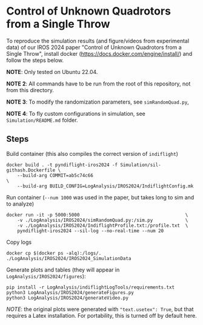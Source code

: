 # Control of Unknown Quadrotors from a Single Throw

To reproduce the simulation results (and figure/videos from experimental data) 
of our IROS 2024 paper "Control of Unknown Quadrotors from a Single Throw", 
install docker (https://docs.docker.com/engine/install/) and follow the steps
below. 

**NOTE**: Only tested on Ubuntu 22.04.

**NOTE 2**: All commands have to be run from the root of this repository, not from this 
directory.

**NOTE 3**: To modify the randomization parameters, see `simRandomQuad.py`,

**NOTE 4**: To fly custom configurations in simulation, see `Simulation/README.md` folder.

## Steps

Build container (this also compiles the correct version of `indiflight`)

    docker build . -t pyndiflight-iros2024 -f Simulation/sil-githash.Dockerfile \
        --build-arg COMMIT=ab5c74c66                                            \
        --build-arg BUILD_CONFIG=LogAnalysis/IROS2024/IndiflightConfig.mk

Run container (`--num 1000` was used in the paper, but takes long to sim and to analyze)

    docker run -it -p 5000:5000                                       \
        -v ./LogAnalysis/IROS2024/simRandomQuad.py:/sim.py            \
        -v ./LogAnalysis/IROS2024/IndiflightProfile.txt:/profile.txt  \
        pyndiflight-iros2024 --sil-log --no-real-time --num 20

Copy logs

    docker cp $(docker ps -alq):/logs/. ./LogAnalysis/IROS2024/IROS2024_SimulationData

Generate plots and tables (they will appear in `LogAnalysis/IROS2024/figures`):

    pip install -r LogAnalysis/indiflightLogTools/requirements.txt
    python3 LogAnalysis/IROS2024/generateFigures.py
    python3 LogAnalysis/IROS2024/generateVideo.py

*NOTE*: the original plots were generated with `"text.usetex": True`, but that requires
a Latex installation. For portability, this is turned off by default here.
